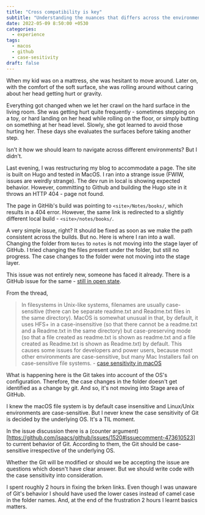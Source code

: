 ```yaml
---
title: "Cross compatibility is key"
subtitle: "Understanding the nuances that differs across the environments is underrated"
date: 2022-05-09 8:50:00 +0530
categories:
  - experience
tags:
  - macos
  - github
  - case-sesitivity
draft: false
---
```



When my kid was on a mattress, she was hesitant to move around. Later on, with the comfort of the soft surface, she was rolling around without caring about her head getting hurt or gravity.

Everything got changed when we let her crawl on the hard surface in the living room. She was getting hurt quite frequently - sometimes stepping on a toy, or hard landing on her head while rolling on the floor, or simply butting on something at her head level. Slowly, she got learned to avoid those hurting her. These days she evaluates the surfaces before taking another step.

Isn't it how we should learn to navigate across different environments? But I didn't.

Last evening, I was restructuring my blog to accommodate a page. The site is built on Hugo and tested in MacOS. I ran into a strange issue (FWIW, issues are weirdly strange). The dev run in local is showing expected behavior. However, committing to Github and building the Hugo site in it throws an HTTP 404 - page not found.

The page in GitHib's build was pointing to `<site>/Notes/books/`, which results in a 404 error.
However, the same link is redirected to a slightly different local build - `<site>/notes/books/`.

A very simple issue, right? It should be fixed as soon as we make the path consistent across the builds. But no. Here is where I ran into a wall. Changing the folder from `Notes` to `notes` is not moving into the stage layer of GitHub. I tried changing the files present under the folder, but still no progress. The case changes to the folder were not moving into the stage layer.

This issue was not entirely new, someone has faced it already. There is a GitHub issue for the same - [still in open state](https://github.com/isaacs/github/issues/1520).

From the thread,


>In filesystems in Unix-like systems, filenames are usually case-sensitive (there can be separate readme.txt and Readme.txt files in the same directory). MacOS is somewhat unusual in that, by default, it uses HFS+ in a case-insensitive (so that there cannot be a readme.txt and a Readme.txt in the same directory) but case-preserving mode (so that a file created as readme.txt is shown as readme.txt and a file created as Readme.txt is shown as Readme.txt) by default. This causes some issues for developers and power users, because most other environments are case-sensitive, but many Mac Installers fail on case-sensitive file systems.   -  [case sensitivity in macOS](https://en.wikipedia.org/wiki/Case_sensitivity#In_filesystems)


What is happening here is the Git takes into account of the OS's configuration. Therefore, the case changes in the folder doesn't get identified as a change by git. And so, it's not moving into Stage area of GitHub.

I knew the macOS file system is by default case insensitive and  Linux/Unix environments are case-sensitive. But I never knew the case sensitivity of Git is decided by the underlying OS. It's a TIL moment.

In the issue discussion there is a (counter argument)[https://github.com/isaacs/github/issues/1520#issuecomment-473610523] to current behavior of Git. According to them, the Git should be case-sensitive irrespective of the underlying OS.

Whether the Git will be modified or should we be accepting the issue are questions which doesn't have clear answer. But we should write code with the case sensitivity into consideration.

I spent roughly 2 hours in fixing the brken links. Even though I was unaware of Git's behavior I should have used the lower cases instead of camel case in the folder names. And, at the end of the frustration 2 hours I learnt basics matters.
